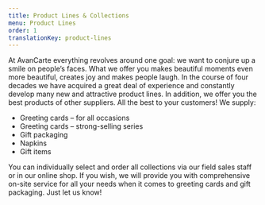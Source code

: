 ```yaml
---
title: Product Lines & Collections
menu: Product Lines
order: 1
translationKey: product-lines
---
```

At AvanCarte everything revolves around one goal: we want to conjure up a smile on people’s faces. What we offer you makes beautiful moments even more beautiful, creates joy and makes people laugh. In the course of four decades we have acquired a great deal of experience and constantly develop many new and attractive product lines. In addition, we offer you the best products of other suppliers. All the best to your customers! We supply:

- Greeting cards – for all occasions
- Greeting cards – strong-selling series
- Gift packaging
- Napkins
- Gift items

You can individually select and order all collections via our field sales staff or in our online shop. If you wish, we will provide you with comprehensive on-site service for all your needs when it comes to greeting cards and gift packaging. Just let us know!
